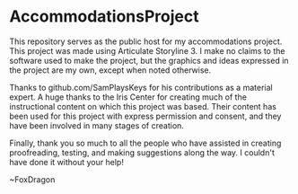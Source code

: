 # AccommodationsProject

This repository serves as the public host for my accommodations project. This project was made using Articulate Storyline 3. I make no claims to the software used to make the project, but the graphics and ideas expressed in the project are my own, except when noted otherwise.

Thanks to github.com/SamPlaysKeys for his contributions as a material expert.
A huge thanks to the Iris Center for creating much of the instructional content on which this project was based. Their content has been used for this project with express permission and consent, and they have been involved in many stages of creation.

Finally, thank you so much to all the people who have assisted in creating proofreading, testing, and making suggestions along the way. I couldn't have done it without your help!

~FoxDragon
